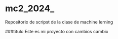 # mc2_2024_
Repositorio de scripst de la clase de machine lerning


###titulo
Este es mi proyecto con cambios
cambio 